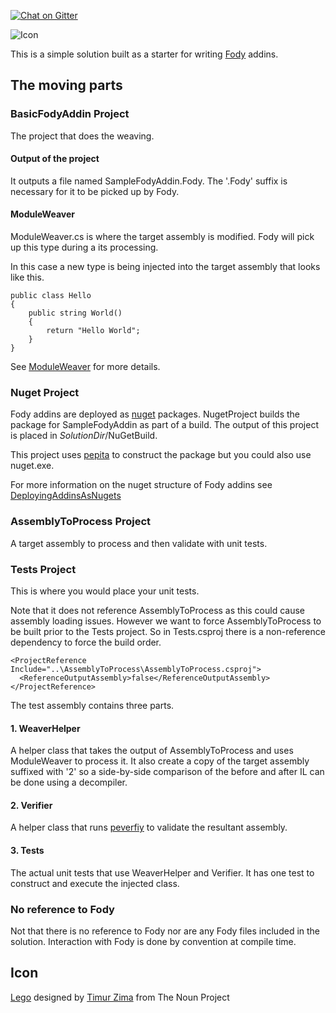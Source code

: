 [![Chat on Gitter](https://img.shields.io/gitter/room/fody/fody.svg?style=flat)](https://gitter.im/Fody)

![Icon](https://raw.github.com/Fody/BasicFodyAddin/master/Icons/package_icon.png)

This is a simple solution built as a starter for writing [Fody](https://github.com/Fody/Fody) addins.

## The moving parts

### BasicFodyAddin Project

The project that does the weaving. 

#### Output of the project

It outputs a file named SampleFodyAddin.Fody. The '.Fody' suffix is necessary for it to be picked up by Fody.

#### ModuleWeaver

ModuleWeaver.cs is where the target assembly is modified. Fody will pick up this type during a its processing.

In this case a new type is being injected into the target assembly that looks like this.

	public class Hello
	{
	    public string World()
	    {
	        return "Hello World";
	    }
	}

See [ModuleWeaver](https://github.com/Fody/Fody/wiki/ModuleWeaver)
 for more details.

### Nuget Project

Fody addins are deployed as [nuget](http://nuget.org/) packages. NugetProject builds the package for SampleFodyAddin as part of a build. The output of this project is placed in *SolutionDir*/NuGetBuild. 

This project uses  [pepita](https://github.com/SimonCropp/Pepita) to construct the package but you could also use nuget.exe.

For more information on the nuget structure of Fody addins see [DeployingAddinsAsNugets](https://github.com/Fody/Fody/wiki/DeployingAddinsAsNugets)


### AssemblyToProcess Project

A target assembly to process and then validate with unit tests.

### Tests  Project

This is where you would place your unit tests. 

Note that it does not reference AssemblyToProcess as this could cause assembly loading issues. However we want to force AssemblyToProcess to be built prior to the Tests project. So in Tests.csproj there is a non-reference dependency to force the build order.

    <ProjectReference Include="..\AssemblyToProcess\AssemblyToProcess.csproj">
      <ReferenceOutputAssembly>false</ReferenceOutputAssembly>
    </ProjectReference>

The test assembly contains three parts.


#### 1. WeaverHelper

A helper class that takes the output of  AssemblyToProcess and uses ModuleWeaver to process it. It also create a copy of the target assembly suffixed with '2' so a side-by-side comparison of the before and after IL can be done using a decompiler.


#### 2. Verifier

A helper class that runs [peverfiy](http://msdn.microsoft.com/en-us/library/62bwd2yd.aspx) to validate the resultant assembly.


#### 3. Tests

The actual unit tests that use WeaverHelper and Verifier. It has one test to construct and execute the injected class.


### No reference to Fody

Not that there is no reference to Fody nor are any Fody files included in the solution. Interaction with Fody is done by convention at compile time.


## Icon

<a href="http://thenounproject.com/noun/lego/#icon-No16919" target="_blank">Lego</a> designed by <a href="http://thenounproject.com/timur.zima" target="_blank">Timur Zima</a> from The Noun Project
